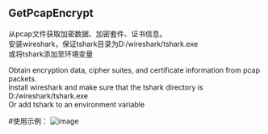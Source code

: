 ## GetPcapEncrypt
从pcap文件获取加密数据、加密套件、证书信息。  
安装wireshark，保证tshark目录为D:/wireshark/tshark.exe  
或将tshark添加至环境变量

Obtain encryption data, cipher suites, and certificate information from pcap packets.  
Install wireshark and make sure that the tshark directory is D:/wireshark/tshark.exe  
Or add tshark to an environment variable    
  
#使用示例： 
![image](https://github.com/user-attachments/assets/f3074c17-0c4f-46c8-9497-eba355ba0e25)
